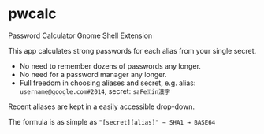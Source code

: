 pwcalc
======

Password Calculator Gnome Shell Extension

This app calculates strong passwords for each alias from your single secret.

* No need to remember dozens of passwords any longer.
* No need for a password manager any longer.
* Full freedom in choosing aliases and secret, e.g. alias: `username@google.com#2014`, secret: `saFe⚿in漢字`

Recent aliases are kept in a easily accessible drop-down.

The formula is as simple as `"[secret][alias]" → SHA1 → BASE64`

